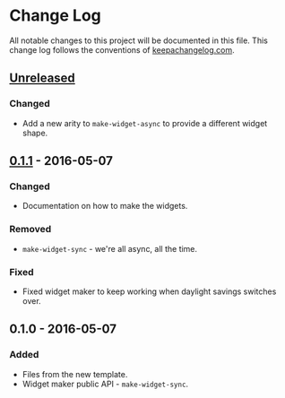 # Change Log
All notable changes to this project will be documented in this file. This change log follows the conventions of [keepachangelog.com](http://keepachangelog.com/).

## [Unreleased]
### Changed
- Add a new arity to `make-widget-async` to provide a different widget shape.

## [0.1.1] - 2016-05-07
### Changed
- Documentation on how to make the widgets.

### Removed
- `make-widget-sync` - we're all async, all the time.

### Fixed
- Fixed widget maker to keep working when daylight savings switches over.

## 0.1.0 - 2016-05-07
### Added
- Files from the new template.
- Widget maker public API - `make-widget-sync`.

[Unreleased]: https://github.com/your-name/horoscope/compare/0.1.1...HEAD
[0.1.1]: https://github.com/your-name/horoscope/compare/0.1.0...0.1.1
